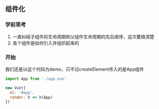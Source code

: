 ## 组件化

### 学前思考
1. 一直纠结子组件的生命周期和父组件生命周期的先后顺序，这次要搞清楚
2. 各个组件是如何引入并组织起来的


### 开始
我们还是以这个代码为demo，只不过createElement传入的是App组件
```javascript
import App from './app.vue'

new Vue({
  el: '#app',
  render: h => h(App)
})
```
